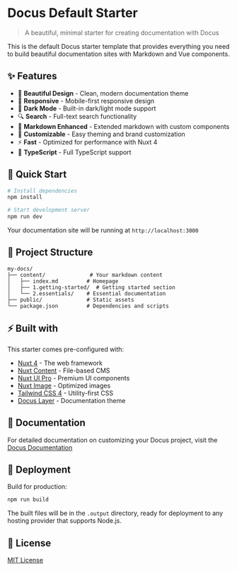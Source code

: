 # Docus Default Starter

> A beautiful, minimal starter for creating documentation with Docus

This is the default Docus starter template that provides everything you need to build beautiful documentation sites with Markdown and Vue components.

## ✨ Features

- 🎨 **Beautiful Design** - Clean, modern documentation theme
- 📱 **Responsive** - Mobile-first responsive design  
- 🌙 **Dark Mode** - Built-in dark/light mode support
- 🔍 **Search** - Full-text search functionality
- 📝 **Markdown Enhanced** - Extended markdown with custom components
- 🎨 **Customizable** - Easy theming and brand customization
- ⚡ **Fast** - Optimized for performance with Nuxt 4
- 🔧 **TypeScript** - Full TypeScript support

## 🚀 Quick Start

```bash
# Install dependencies
npm install

# Start development server
npm run dev
```

Your documentation site will be running at `http://localhost:3000`

## 📁 Project Structure

```
my-docs/
├── content/              # Your markdown content
│   ├── index.md         # Homepage
│   ├── 1.getting-started/  # Getting started section
│   └── 2.essentials/    # Essential documentation
├── public/              # Static assets
└── package.json         # Dependencies and scripts
```

## ⚡ Built with

This starter comes pre-configured with:

- [Nuxt 4](https://nuxt.com) - The web framework
- [Nuxt Content](https://content.nuxt.com/) - File-based CMS
- [Nuxt UI Pro](https://ui.nuxt.com/pro) - Premium UI components
- [Nuxt Image](https://image.nuxt.com/) - Optimized images
- [Tailwind CSS 4](https://tailwindcss.com/) - Utility-first CSS
- [Docus Layer](https://www.npmjs.com/package/docus) - Documentation theme

## 📖 Documentation

For detailed documentation on customizing your Docus project, visit the [Docus Documentation](https://docus.dev)

## 🚀 Deployment

Build for production:

```bash
npm run build
```

The built files will be in the `.output` directory, ready for deployment to any hosting provider that supports Node.js.

## 📄 License

[MIT License](https://opensource.org/licenses/MIT) 